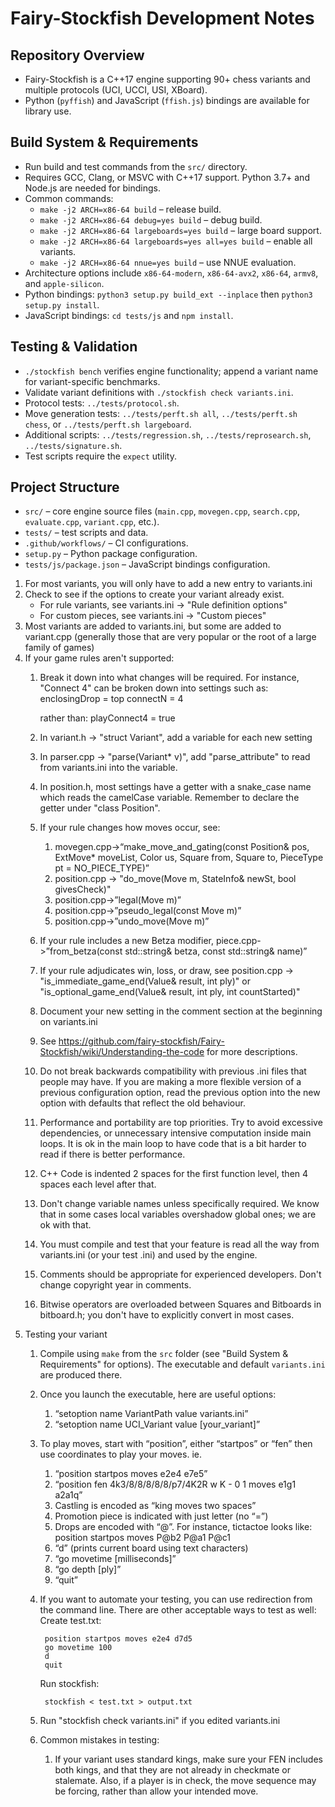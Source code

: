# Fairy-Stockfish Development Notes

## Repository Overview

- Fairy-Stockfish is a C++17 engine supporting 90+ chess variants and multiple protocols (UCI, UCCI, USI, XBoard).
- Python (`pyffish`) and JavaScript (`ffish.js`) bindings are available for library use.

## Build System & Requirements

- Run build and test commands from the `src/` directory.
- Requires GCC, Clang, or MSVC with C++17 support. Python 3.7+ and Node.js are needed for bindings.
- Common commands:
    - `make -j2 ARCH=x86-64 build` – release build.
    - `make -j2 ARCH=x86-64 debug=yes build` – debug build.
    - `make -j2 ARCH=x86-64 largeboards=yes build` – large board support.
    - `make -j2 ARCH=x86-64 largeboards=yes all=yes build` – enable all variants.
    - `make -j2 ARCH=x86-64 nnue=yes build` – use NNUE evaluation.
- Architecture options include `x86-64-modern`, `x86-64-avx2`, `x86-64`, `armv8`, and `apple-silicon`.
- Python bindings: `python3 setup.py build_ext --inplace` then `python3 setup.py install`.
- JavaScript bindings: `cd tests/js` and `npm install`.

## Testing & Validation

- `./stockfish bench` verifies engine functionality; append a variant name for variant-specific benchmarks.
- Validate variant definitions with `./stockfish check variants.ini`.
- Protocol tests: `../tests/protocol.sh`.
- Move generation tests: `../tests/perft.sh all`, `../tests/perft.sh chess`, or `../tests/perft.sh largeboard`.
- Additional scripts: `../tests/regression.sh`, `../tests/reprosearch.sh`, `../tests/signature.sh`.
- Test scripts require the `expect` utility.

## Project Structure

- `src/` – core engine source files (`main.cpp`, `movegen.cpp`, `search.cpp`, `evaluate.cpp`, `variant.cpp`, etc.).
- `tests/` – test scripts and data.
- `.github/workflows/` – CI configurations.
- `setup.py` – Python package configuration.
- `tests/js/package.json` – JavaScript bindings configuration.

1. For most variants, you will only have to add a new entry to variants.ini
2. Check to see if the options to create your variant already exist.
   * For rule variants, see variants.ini -> "Rule definition options"
   * For custom pieces, see variants.ini -> "Custom pieces"
3. Most variants are added to variants.ini, but some are added to variant.cpp (generally those that are very popular or the root of a large family of games)
4. If your game rules aren't supported:
    1. Break it down into what changes will be required. For instance, "Connect 4" can be broken down into settings such as:
            enclosingDrop = top
            connectN = 4

        rather than:
            playConnect4 = true

    2. In variant.h -> "struct Variant", add a variable for each new setting
    3. In parser.cpp -> "parse(Variant* v)", add "parse_attribute" to read from variants.ini into the variable.
    4. In position.h, most settings have a getter with a snake_case name which reads the camelCase variable. Remember to declare the getter under "class Position".
    5. If your rule changes how moves occur, see:
        1. movegen.cpp->“make_move_and_gating(const Position& pos, ExtMove* moveList, Color us, Square from, Square to, PieceType pt = NO_PIECE_TYPE)”
        2. position.cpp -> "do_move(Move m, StateInfo& newSt, bool givesCheck)"
        3. position.cpp->”legal(Move m)”
        4. position.cpp->”pseudo_legal(const Move m)”
        5. position.cpp->”undo_move(Move m)”
    6. If your rule includes a new Betza modifier, piece.cpp->”from_betza(const std::string& betza, const std::string& name)”
    7. If your rule adjudicates win, loss, or draw, see position.cpp -> "is_immediate_game_end(Value& result, int ply)" or "is_optional_game_end(Value& result, int ply, int countStarted)"
    8. Document your new setting in the comment section at the beginning on variants.ini
    9. See https://github.com/fairy-stockfish/Fairy-Stockfish/wiki/Understanding-the-code for more descriptions.
    10. Do not break backwards compatibility with previous .ini files that people may have. If you are making a more flexible version of a previous configuration option, read the previous option into the new option with defaults that reflect the old behaviour.
    11. Performance and portability are top priorities. Try to avoid excessive dependencies, or unnecessary intensive computation inside main loops. It is ok in the main loop to have code that is a bit harder to read if there is better performance.
    12. C++ Code is indented 2 spaces for the first function level, then 4 spaces each level after that.
    13. Don't change variable names unless specifically required. We know that in some cases local variables overshadow global ones; we are ok with that.
    14. You must compile and test that your feature is read all the way from variants.ini (or your test .ini) and used by the engine.
    15. Comments should be appropriate for experienced developers. Don't change copyright year in comments.
    16. Bitwise operators are overloaded between Squares and Bitboards in bitboard.h; you don't have to explicitly convert in most cases.
5. Testing your variant
    1. Compile using `make` from the `src` folder (see "Build System & Requirements" for options). The executable and default `variants.ini` are produced there.
    2. Once you launch the executable, here are useful options:
        1. “setoption name VariantPath value variants.ini”
        2. “setoption name UCI_Variant value [your_variant]”
    3. To play moves, start with “position”, either “startpos” or “fen” then use coordinates to play your moves. ie.
        1. “position startpos moves e2e4 e7e5”
        2. “position fen 4k3/8/8/8/8/8/p7/4K2R w K - 0 1 moves e1g1 a2a1q”
        3. Castling is encoded as “king moves two spaces”
        4. Promotion piece is indicated with just letter (no “=”)
        5. Drops are encoded with “@”. For instance, tictactoe looks like:
            position startpos moves P@b2 P@a1 P@c1
        6. “d” (prints current board using text characters)
        7. “go movetime [milliseconds]”
        8. “go depth [ply]”
        9. “quit”
    4. If you want to automate your testing, you can use redirection from the command line. There are other acceptable ways to test as well: 
        Create test.txt:

            position startpos moves e2e4 d7d5
            go movetime 100
            d
            quit

        Run stockfish:

            stockfish < test.txt > output.txt
    5. Run "stockfish check variants.ini" if you edited variants.ini
    6. Common mistakes in testing:
        1. If your variant uses standard kings, make sure your FEN includes both kings, and that they are not already in checkmate or stalemate. Also, if a player is in check, the move sequence may be forcing, rather than allow your intended move.
